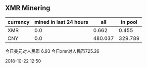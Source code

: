 ## XMR Minering

|currency|mined in last 24 hours|all|in pool|
|---|---|---|---|
|XMR|0.0|0.662|0.455|
|CNY|0.0|480.037|329.789|

今日美元对人民币 6.93	今日xmr对人民币725.26


2018-10-22 12:50
